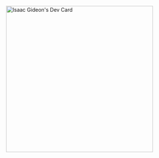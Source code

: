 



<a href="https://app.daily.dev/Vxrcel"><img src="https://api.daily.dev/devcards/16c11dc470c243368c5701f1f8a8f873.png?r=8kj" width="400" alt="Isaac Gideon's Dev Card"/></a>
<!---
kleenpulse/kleenpulse is a ✨ special ✨ repository because its `README.md` (this file) appears on your GitHub profile.
You can click the Preview link to take a look at your changes.
--->
